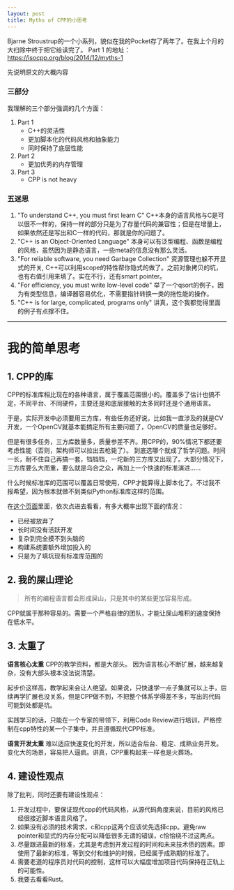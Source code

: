 ```yaml
---
layout: post
title: Myths of CPP的小思考
---
```


Bjarne Stroustrup的一个小系列，貌似在我的Pocket存了两年了。在我上个月的大扫除中终于把它给读完了。
Part 1 的地址： https://isocpp.org/blog/2014/12/myths-1


先说明原文的大概内容

### 三部分
我理解的三个部分强调的几个方面：

1. Part 1
   + C++的灵活性
   + 更加脚本化的代码风格和抽象能力
   + 同时保持了底层性能
2. Part 2
   + 更加优秀的内存管理
3. Part 3
   + CPP is not heavy


### 五迷思

1. "To understand C++, you must first learn C"
   C++本身的语言风格与C是可以很不一样的，保持一样的部分只是为了存量代码的兼容性；但是在增量上，如果依然还是写出和C一样的代码，那就是你的问题了。
2. "C++ is an Object-Oriented Language"
   本身可以有泛型编程、函数是编程的风格，虽然因为是静态语言，一些meta的信息没有那么灵活。
3. "For reliable software, you need Garbage Collection"
   资源管理也躲不开显式的开关, C++可以利用scope的特性帮你隐式的做了。之前对象拷贝的坑，也有右值引用来填了。实在不行，还有smart pointer。
4. "For efficiency, you must write low-level code"
   举了一个qsort的例子，因为有类型信息，编译器容易优化，不需要指针转换一类的拖性能的操作。   
5. "C++ is for large, complicated, programs only"
   讲真，这个我都觉得里面的例子有点撑不住。

---
# 我的简单思考
## 1. CPP的库

CPP的标准库相比现在的各种语言，属于覆盖范围很小的。覆盖多了估计也搞不定，不同平台、不同硬件，主要还是和底层接触的太多同时还是个通用语言。

于是，实际开发中必须要用三方库，有些任务还好说，比如我一直涉及的就是CV开发，一个OpenCV就基本能搞定所有主要问题了，OpenCV的质量也足够好。

但是有很多任务，三方库数量多，质量参差不齐。用CPP的，90%情况下都还要考虑性能（否则，架构师可以拉出去枪毙了）。
到底选哪个就成了哲学问题。时间一长，耐不住自己再搞一套，铛铛铛，一坨新的三方库又出现了。大部分情况下，三方库要么大而重，要么就是乌合之众，再加上一个快速的标准演进......

什么时候标准库的范围可以覆盖日常使用，CPP才能算得上脚本化了。不过我不报希望，因为根本就做不到类似Python标准库这样的范围。


在[这个页面](https://github.com/fffaraz/awesome-cpp)里面，依次点进去看看，有多大概率出现下面的情况：
 + 已经被放弃了
 + 长时间没有活跃开发
 + 复杂到完全摸不到头脑的
 + 构建系统要额外增加投入的
 + 只是为了填坑现有标准库范围的




## 2. 我的屎山理论

 > 所有的编程语言都会形成屎山，只是其中的某些更加容易形成。

CPP就属于那种容易的。需要一个严格自律的团队，才能让屎山堆积的速度保持在低水平。


## 3. 太重了
**语言核心太重**
CPP的教学资料，都是大部头。
因为语言核心不断扩展，越来越复杂，没有大部头根本没法说清楚。

起步价这样高，教学起来会让人绝望。如果说，只快速学一点子集就可以上手，后续再学扩展也没关系，但是CPP做不到，不把整个体系学得差不多，写出的代码可能到处都是坑。

实践学习的话，只能在一个专家的带领下，利用Code Review进行培训，严格控制在cpp特性的某一个子集中，并且遵循现代CPP标准。

**语言开发太重**
难以适应快速变化的开发，所以适合后台、稳定、成熟业务开发。变化大的场景，容易把人逼疯。讲真，CPP重构起来一样也是火葬场。


## 4. 建设性观点
除了批判，同时还要有建设性观点：

1. 开发过程中，要保证现代cpp的代码风格，从源代码角度来说，目前的风格已经很接近脚本语言风格了。
2. 如果没有必须的技术需求，c和cpp这两个应该优先选择cpp。避免raw pointer和显式的内存分配可以降低很多无谓的错误，c恰恰绕不过这两点。
3. 尽量跟进最新的标准，尤其是考虑到开发过程的时间和未来技术债的因素。即使用了最新的标准，等到交付和维护的时候，已经属于成熟期的标准了。
4. 需要老道的程序员对代码的控制，这样可以大幅度增加项目代码保持在正轨上的可能性。
5. 我要去看看Rust。


